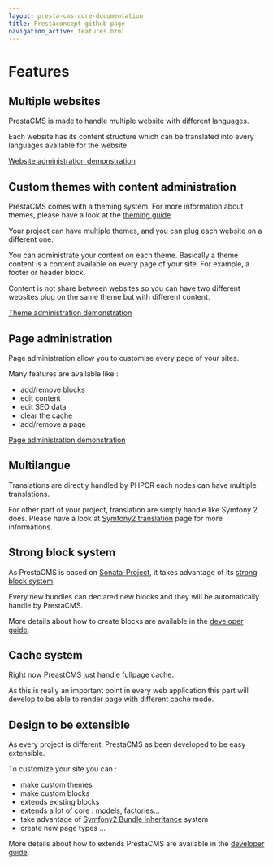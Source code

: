 ```yaml
---
layout: presta-cms-core-documentation
title: Prestaconcept github page
navigation_active: features.html
---
```


# Features


## Multiple websites

PrestaCMS is made to handle multiple website with different languages.

Each website has its content structure which can be translated into every languages available for the website.

[Website administration demonstration][8]

## Custom themes with content administration

PrestaCMS comes with a theming system. For more information about themes, please have a look at the [theming guide][1]

Your project can have multiple themes, and you can plug each website on a different one.

You can administrate your content on each theme. Basically a theme content is a content available on every page of your site.
For example, a footer or header block.

Content is not share between websites so you can have two different websites plug on the same theme but with different content.

[Theme administration demonstration][9]

## Page administration

Page administration allow you to customise every page of your sites.

Many features are available like :

- add/remove blocks
- edit content
- edit SEO data
- clear the cache
- add/remove a page

[Page administration demonstration][10]

## Multilangue

Translations are directly handled by PHPCR each nodes can have multiple translations.

For other part of your project, translation are simply handle like Symfony 2 does.
Please have a look at [Symfony2 translation][2] page for more informations.

## Strong block system

As PrestaCMS is based on [Sonata-Project][3], it takes advantage of its [strong block system][4].

Every new bundles can declared new blocks and they will be automatically handle by PrestaCMS.

More details about how to create blocks are available in the [developer guide][5].


## Cache system

Right now PreastCMS just handle fullpage cache.

As this is really an important point in every web application this part will develop to be able to render page with
different cache mode.


## Design to be extensible

As every project is different, PrestaCMS as been developed to be easy extensible.

To customize your site you can :

- make custom themes
- make custom blocks
- extends existing blocks
- extends a lot of core : models, factories...
- take advantage of [Symfony2 Bundle Inheritance][6] system
- create new page types
...

More details about how to extends PrestaCMS are available in the [developer guide][7].



[1]: /presta-cms-core/theming-guide/index.html
[2]: http://symfony.com/doc/current/book/translation.html
[3]: http://sonata-project.org/bundles/
[4]: http://sonata-project.org/bundles/block/master/doc/index.html
[5]: /presta-cms-core/developer-guide/block.html
[6]: http://symfony.com/doc/current/cookbook/bundles/inheritance.html
[7]: /presta-cms-core/developer-guide/extending.html
[8]: http://sandbox.prestacms.fr/admin/presta/cmscore/website/list
[9]: http://sandbox.prestacms.fr/admin/cms/theme/edit/creative
[10]: http://sandbox.prestacms.fr/admin/cms/page/edit?locale=en&_locale=&website=%2Fwebsite%2Fsandbox&id=website%2Fsandbox%2Fmenu%2Fmain%2Fhome
